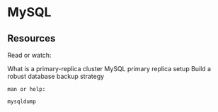 # MySQL

## Resources
Read or watch:

What is a primary-replica cluster
MySQL primary replica setup
Build a robust database backup strategy
```
man or help:

mysqldump
```
